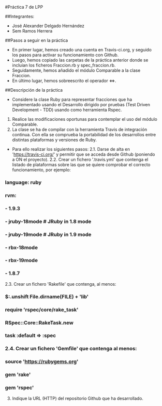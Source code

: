 #Práctica 7 de LPP

##Integrantes:
 - José Alexander Delgado Hernández
 - Sem Ramos Herrera

##Pasos a seguir en la práctica
 - En primer lugar, hemos creado una cuenta en Travis-ci.org, y seguido los pasos para activar su funcionamiento con Github.
 - Luego, hemos copiado las carpetas de la práctica anterior donde se incluian los ficheros Fraccion.rb y spec_fraccion.rb.
 - Seguidamente, hemos añadido el módulo Comparable a la clase Fraccion.
 - En último lugar, hemos sobreescrito el operador <=>.

##Descripción de la práctica
- Considere la clase Ruby para representar fracciones que ha implementado usando el Desarrollo dirigido por pruebas (Test Driven Development - TDD) usando como herramienta Rspec. 
1. Realice las modificaciones oportunas para contemplar el uso del módulo Comparable.
2. La clase se ha de compilar con la herramienta Travis de integración continua. Con ella se comprueba la portabilidad de los desarrollos entre distintas plataformas y versiones de Ruby.
- Para ello realizar los siguientes pasos:
2.1. Darse de alta en 'https://travis-ci.org/' y permitir que se acceda desde Github (poniendo a ON el proyecto).
2.2. Crear un fichero '.travis.yml' que contenga el listado de plataformas sobre las que se quiere comprobar el correcto funcionamiento, por ejemplo:
### language: ruby
### rvm:
###   - 1.9.3
###   - jruby-18mode # JRuby in 1.8 mode
###   - jruby-19mode # JRuby in 1.9 mode
###   - rbx-18mode
###   - rbx-19mode
###   - 1.8.7
2.3. Crear un fichero 'Rakefile' que contenga, al menos:
### $:.unshift File.dirname(__FILE__) + 'lib'
### 
### require 'rspec/core/rake_task'
### RSpec::Core::RakeTask.new
### task :default => :spec
### 2.4. Crear un fichero 'Gemfile' que contenga al menos:
### source 'https://rubygems.org'
### 
### gem 'rake'
### gem 'rspec'
3. Indique la URL (HTTP) del repositorio Github que ha desarrollado.
